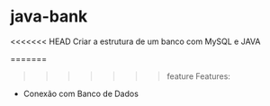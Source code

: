 # java-bank

<<<<<<< HEAD
Criar a estrutura de um banco com MySQL e JAVA

=======
>>>>>>> feature
Features:
  * Conexão com Banco de Dados
